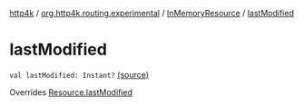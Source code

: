 [http4k](../../index.md) / [org.http4k.routing.experimental](../index.md) / [InMemoryResource](index.md) / [lastModified](./last-modified.md)

# lastModified

`val lastModified: Instant?` [(source)](https://github.com/http4k/http4k/blob/master/http4k-core/src/main/kotlin/org/http4k/routing/experimental/InMemoryResource.kt#L11)

Overrides [Resource.lastModified](../-resource/last-modified.md)

